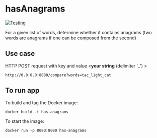 # hasAnagrams
[![Testing](https://github.com/Ivashkin-aa/hasAnagrams/actions/workflows/check.yml/badge.svg?branch=master)](https://github.com/Ivashkin-aa/hasAnagrams/actions/workflows/check.yml)

For a given list of words, determine whether it contains anagrams (two words are anagrams if one can be composed from the second)

## Use case

HTTP POST request with key <words> and value <**your string** (delimiter '_') >
``` 
http://0.0.0.0:8080/compare?words=tac_light_cat
```

## To run app
To build and tag the Docker image:
``` console
docker build -t has-anagrams
```
To start the image:
``` console
docker run -p 8080:8080 has-anagrams
```

